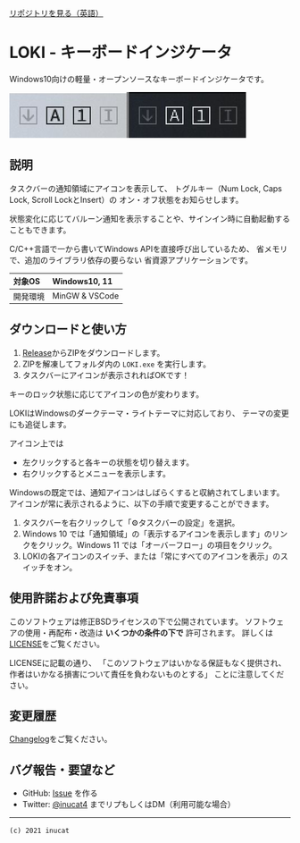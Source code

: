 [リポジトリを見る（英語）](https://github.com/inucat/LOKI_Keyboard_Indicator)

# LOKI - キーボードインジケータ

Windows10向けの軽量・オープンソースなキーボードインジケータです。

![Banner](./doc/banner1.jpg)

## 説明

タスクバーの通知領域にアイコンを表示して、
トグルキー（Num Lock, Caps Lock, Scroll LockとInsert）の
オン・オフ状態をお知らせします。

状態変化に応じてバルーン通知を表示することや、サインイン時に自動起動することもできます。

C/C++言語で一から書いてWindows APIを直接呼び出しているため、
省メモリで、追加のライブラリ依存の要らない
省資源アプリケーションです。

| 対象OS   | Windows10, 11     |
| :------- | :------------- |
| 開発環境 | MinGW & VSCode |

## ダウンロードと使い方

1. [Release](https://github.com/inucat/LOKI_Keyboard_Indicator/releases/latest)からZIPをダウンロードします。
2. ZIPを解凍してフォルダ内の `LOKI.exe` を実行します。
3. タスクバーにアイコンが表示されればOKです！

キーのロック状態に応じてアイコンの色が変わります。

LOKIはWindowsのダークテーマ・ライトテーマに対応しており、
テーマの変更にも追従します。

アイコン上では

- 左クリックすると各キーの状態を切り替えます。
- 右クリックするとメニューを表示します。

Windowsの既定では、通知アイコンはしばらくすると収納されてしまいます。
アイコンが常に表示されるように、以下の手順で変更することができます。

1. タスクバーを右クリックして「⚙タスクバーの設定」を選択。
2. Windows 10 では「通知領域」の「表示するアイコンを表示します」のリンクをクリック。Windows 11 では「オーバーフロー」の項目をクリック。
3. LOKIの各アイコンのスイッチ、または「常にすべてのアイコンを表示」のスイッチをオン。

## 使用許諾および免責事項

このソフトウェアは修正BSDライセンスの下で公開されています。
ソフトウェアの使用・再配布・改造は **いくつかの条件の下で** 許可されます。
詳しくは[LICENSE](./LICENSE)をご覧ください。

LICENSEに記載の通り、
「このソフトウェアはいかなる保証もなく提供され、
作者はいかなる損害について責任を負わないものとする」
ことに注意してください。

## 変更履歴

[Changelog](./Changelog.md)をご覧ください。

## バグ報告・要望など

- GitHub:   [Issue](https://github.com/inucat/LOKI_Keyboard_Indicator/issues) を作る
- Twitter:  [@inucat4](https://twitter.com/inucat4) までリプもしくはDM（利用可能な場合）

---

    (c) 2021 inucat
